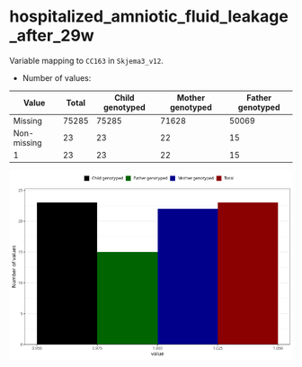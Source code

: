 # hospitalized_amniotic_fluid_leakage_after_29w
Variable mapping to `CC163` in `Skjema3_v12`.
- Number of values:

| Value | Total | Child genotyped | Mother genotyped | Father genotyped |
| ----- | ----- | --------------- | ---------------- | ---------------- |
| Missing | 75285 | 75285 | 71628 | 50069 |
| Non-missing | 23 | 23 | 22 | 15 |
| 1 | 23 | 23 | 22 | 15 |



![](hospitalized_amniotic_fluid_leakage_after_29w_n.png)



